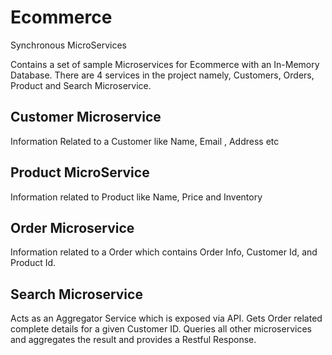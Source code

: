 # Ecommerce
Synchronous MicroServices

Contains a set of sample Microservices for Ecommerce with an In-Memory Database.
There are 4 services in the project namely, Customers, Orders, Product and Search Microservice.

## Customer Microservice
Information Related to a Customer like Name, Email , Address etc

## Product MicroService
Information related to Product like Name, Price and Inventory

## Order Microservice
Information related to a Order which contains Order Info, Customer Id, and Product Id.

## Search Microservice
Acts as an Aggregator Service which is exposed via API. Gets Order related complete details for a given Customer ID.
Queries all other microservices and aggregates the result and provides a Restful Response.

